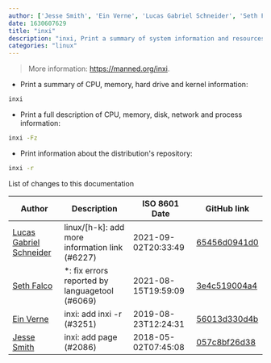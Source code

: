 ```yaml
---
author: ['Jesse Smith', 'Ein Verne', 'Lucas Gabriel Schneider', 'Seth Falco']
date: 1630607629
title: "inxi"
description: "inxi, Print a summary of system information and resources for debugging purposes."
categories: "linux"
---
```

> More information: <https://manned.org/inxi>.

- Print a summary of CPU, memory, hard drive and kernel information:

```bash
inxi
```

- Print a full description of CPU, memory, disk, network and process information:

```bash
inxi -Fz
```

- Print information about the distribution's repository:

```bash
inxi -r
```
List of changes to this documentation


Author | Description | ISO 8601 Date | GitHub link
------|-----|-----|-----
[Lucas Gabriel Schneider](mailto:casdpa@gmail.com) | linux/[h-k]: add more information link (#6227) | 2021-09-02T20:33:49 | [65456d0941d0](https://github.com/tldr-pages/tldr/commit/65456d0941d092a69548cae0ed6e4f4d19bfe9d2)
[Seth Falco](mailto:seth@falco.fun) | *: fix errors reported by languagetool (#6069) | 2021-08-15T19:59:09 | [3e4c519004a4](https://github.com/tldr-pages/tldr/commit/3e4c519004a471c861cdc609fd7239ee3355671c)
[Ein Verne](mailto:git@einverne.info) | inxi: add inxi -r (#3251) | 2019-08-23T12:24:31 | [56013d330d4b](https://github.com/tldr-pages/tldr/commit/56013d330d4bfa75472fef81d96febefb07edbc3)
[Jesse Smith](mailto:slicer69@users.noreply.github.com) | inxi: add page (#2086) | 2018-05-02T07:45:08 | [057c8bf26d38](https://github.com/tldr-pages/tldr/commit/057c8bf26d381325900fb61a24452c46f89bb760)

